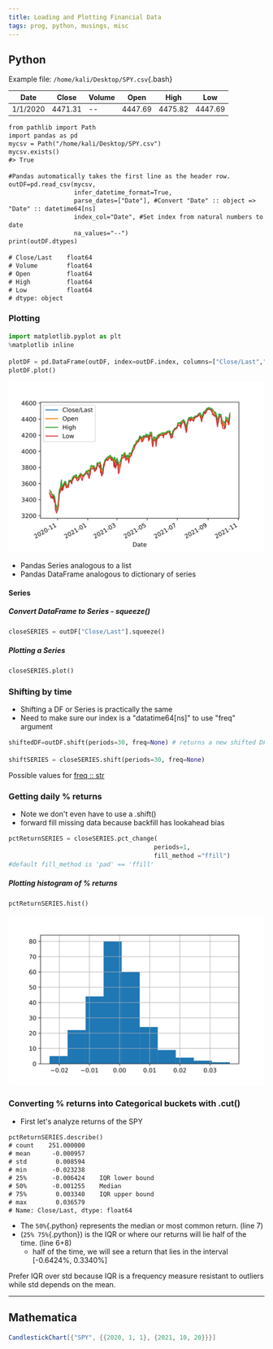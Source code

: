 ```yaml
---
title: Loading and Plotting Financial Data
tags: prog, python, musings, misc
---
```


## Python  


Example file: `/home/kali/Desktop/SPY.csv`{.bash}

|Date| Close| Volume| Open | High | Low |
| ---| ---  | ---   | ---  | ---  | --- | 
|1/1/2020 | 4471.31 | -- | 4447.69 | 4475.82 |4447.69 |



```{.python filename="load.py"}
from pathlib import Path
import pandas as pd
mycsv = Path("/home/kali/Desktop/SPY.csv")
mycsv.exists()
#> True

#Pandas automatically takes the first line as the header row.
outDF=pd.read_csv(mycsv,
                  infer_datetime_format=True,
                  parse_dates=["Date"], #Convert "Date" :: object => "Date" :: datetime64[ns]
                  index_col="Date", #Set index from natural numbers to date 
                  na_values="--")
print(outDF.dtypes)

# Close/Last    float64
# Volume        float64
# Open          float64
# High          float64
# Low           float64
# dtype: object
```

### Plotting

```python
import matplotlib.pyplot as plt
%matplotlib inline

plotDF = pd.DataFrame(outDF, index=outDF.index, columns=["Close/Last","Open", "High", "Low"])
plotDF.plot()
```

![](/images/FinTimeseries/pythonTimeSeries.svg)



* Pandas Series analogous to a list
* Pandas DataFrame analogous to dictionary of series

#### Series

##### Convert DataFrame to Series - squeeze()

```python
closeSERIES = outDF["Close/Last"].squeeze()
```

##### Plotting a Series

```python
closeSERIES.plot()
```

### Shifting by time 

* Shifting a DF or Series is practically the same
* Need to make sure our index is a "datatime64[ns]" to use "freq" argument

```python
shiftedDF=outDF.shift(periods=30, freq=None) # returns a new shifted DF by 30 days

shiftSERIES = closeSERIES.shift(periods=30, freq=None) 
```

Possible values for [freq :: str](https://pandas.pydata.org/pandas-docs/stable/user_guide/timeseries.html#offset-aliases)


### Getting daily % returns

* Note we don't even have to use a .shift()
* forward fill missing data because backfill has lookahead bias


```python
pctReturnSERIES = closeSERIES.pct_change(
                                        periods=1, 
                                        fill_method ="ffill")
#default fill_method is 'pad' == 'ffill'
```
##### Plotting histogram of % returns

```python
pctReturnSERIES.hist()
```
![](/images/FinTimeseries/pyReturnHist.svg)

### Converting % returns into Categorical buckets with .cut()

* First let's analyze returns of the SPY

```{.python .numberLines}
pctReturnSERIES.describe()
# count    251.000000
# mean      -0.000957
# std        0.008594
# min       -0.023238
# 25%       -0.006424    IQR lower bound
# 50%       -0.001255    Median
# 75%        0.003340    IQR upper bound
# max        0.036579
# Name: Close/Last, dtype: float64
```

* The `50%`{.python} represents the median or most common return. (line 7)
* (`25% 75%`{.python}) is the IQR or where our returns will lie half of the time. (line 6+8)
  * half of the time, we will see a return that lies in the interval  
  [-0.6424%, 0.3340%]

Prefer IQR over std because IQR is a frequency measure resistant to outliers while std depends on the mean.




---


## Mathematica


```mathematica
CandlestickChart[{"SPY", {{2020, 1, 1}, {2021, 10, 20}}}]
```
